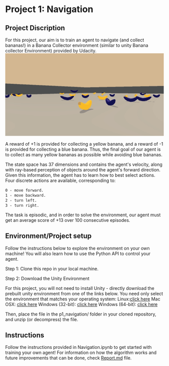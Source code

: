 
# Project 1: Navigation

## Project Discription

For this project, our aim is to train an agent to navigate (and collect bananas!) in a Banana Collector environment (similar to unity Banana collector Environment) provided by Udacity.
![alt text](https://github.com/wildoctopus/DRLND/blob/master/P1_Navigation/banana_collector_env.gif)

A reward of +1 is provided for collecting a yellow banana, and a reward of -1 is provided for collecting a blue banana. Thus, the final goal of our agent is to collect as many yellow bananas as possible while avoiding blue bananas.

The state space has 37 dimensions and contains the agent's velocity, along with ray-based perception of objects around the agent's forward direction. Given this information, the agent has to learn how to best select actions. Four discrete actions are available, corresponding to:

    0 - move forward.
    1 - move backward.
    2 - turn left.
    3 - turn right.

The task is episodic, and in order to solve the environment, our agent must get an average score of +13 over 100 consecutive episodes.

## Environment/Project setup

Follow the instructions below to explore the environment on your own machine! You will also learn how to use the Python API to control your agent.

Step 1: Clone this repo in your local machine.

Step 2: Download the Unity Environment

For this project, you will not need to install Unity - directly download the prebuilt unity environment from one of the links below. You need only select the environment that matches your operating system:
Linux:[click here](https://s3-us-west-1.amazonaws.com/udacity-drlnd/P1/Banana/Banana_Linux.zip)
Mac OSX: [click here](https://s3-us-west-1.amazonaws.com/udacity-drlnd/P1/Banana/Banana.app.zip)
Windows (32-bit): [click here](https://s3-us-west-1.amazonaws.com/udacity-drlnd/P1/Banana/Banana_Windows_x86.zip)
Windows (64-bit): [click here](https://s3-us-west-1.amazonaws.com/udacity-drlnd/P1/Banana/Banana_Windows_x86_64.zip)

Then, place the file in the p1_navigation/ folder in your cloned repository, and unzip (or decompress) the file.


## Instructions

Follow the instructions provided in Navigation.ipynb to get started with training your own agent!
For information on how the algorithm works and future improvements that can be done,  check [Report.md](Report.md) file. 

